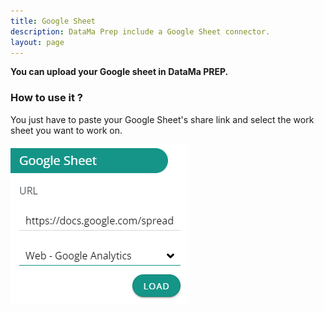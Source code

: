 ```yaml
---
title: Google Sheet
description: DataMa Prep include a Google Sheet connector.
layout: page
---
```


**You can upload your Google sheet in DataMa PREP.**

### How to use it ?

You just have to paste your Google Sheet's share link and select the work sheet you want to work on.

![attribution](images/GoogleSheet1.PNG)
